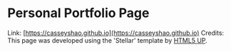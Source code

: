# Personal Portfolio Page

Link: [https://casseyshao.github.io](https://casseyshao.github.io)
Credits: This page was developed using the 'Stellar' template by [HTML5 UP](https://html5up.net/).